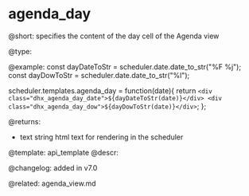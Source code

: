 agenda_day
=============

@short: specifies the content of the day cell of the Agenda view
	

@type:

@example:
const dayDateToStr = scheduler.date.date_to_str("%F %j");
const dayDowToStr = scheduler.date.date_to_str("%l");

scheduler.templates.agenda_day = function(date){ 
	return `<div class="dhx_agenda_day_date">${dayDateToStr(date)}</div>
	<div class="dhx_agenda_day_dow">${dayDowToStr(date)}</div>`;
};

@returns:
- text    string     html text for rendering in the scheduler


@template:	api_template
@descr:


@changelog: added in v7.0

@related:
agenda_view.md



